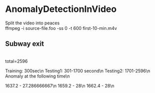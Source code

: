 # AnomalyDetectionInVideo


Split the video into peaces<br>
ffmpeg -i source-file.foo -ss 0 -t 600 first-10-min.m4v<br>

Subway exit<br>
---------------

<br>total=2596<br>

Training: 300sec\n
Testing1: 301-1700 second\n
Testing2: 1701-2596\n
Anomaly at the following time\n


1637.2 - 27.286666667\n
1659.2 - 28\n
1662.4 - 28\n
